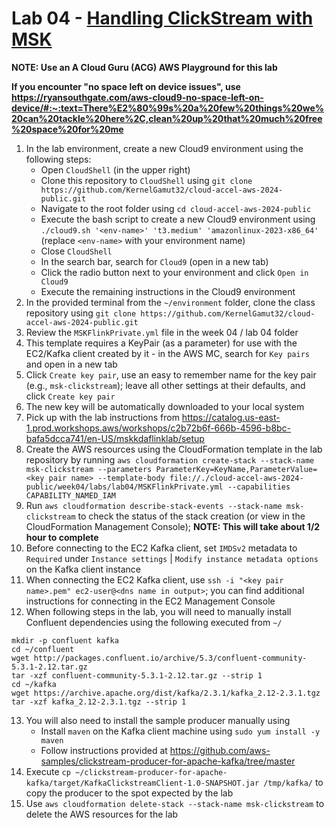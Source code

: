 # Lab 04 - [Handling ClickStream with MSK](https://catalog.us-east-1.prod.workshops.aws/workshops/c2b72b6f-666b-4596-b8bc-bafa5dcca741/en-US/mskkdaflinklab)

**NOTE: Use an A Cloud Guru (ACG) AWS Playground for this lab**

**If you encounter "no space left on device issues", use https://ryansouthgate.com/aws-cloud9-no-space-left-on-device/#:~:text=There%E2%80%99s%20a%20few%20things%20we%20can%20tackle%20here%2C,clean%20up%20that%20much%20free%20space%20for%20me**

1. In the lab environment, create a new Cloud9 environment using the following steps:
    - Open `CloudShell` (in the upper right)
    - Clone this repository to `CloudShell` using `git clone https://github.com/KernelGamut32/cloud-accel-aws-2024-public.git`
    - Navigate to the root folder using `cd cloud-accel-aws-2024-public`
    - Execute the bash script to create a new Cloud9 environment using `./cloud9.sh '<env-name>' 't3.medium' 'amazonlinux-2023-x86_64'` (replace `<env-name>` with your environment name)
    - Close `CloudShell`
    - In the search bar, search for `Cloud9` (open in a new tab)
    - Click the radio button next to your environment and click `Open in Cloud9`
    - Execute the remaining instructions in the Cloud9 environment
1. In the provided terminal from the `~/environment` folder, clone the class repository using `git clone https://github.com/KernelGamut32/cloud-accel-aws-2024-public.git`
1. Review the `MSKFlinkPrivate.yml` file in the week 04 / lab 04 folder
1. This template requires a KeyPair (as a parameter) for use with the EC2/Kafka client created by it - in the AWS MC, search for `Key pairs` and open in a new tab
1. Click `Create key pair`, use an easy to remember name for the key pair (e.g., `msk-clickstream`); leave all other settings at their defaults, and click `Create key pair`
1. The new key will be automatically downloaded to your local system
1. Pick up with the lab instructions from https://catalog.us-east-1.prod.workshops.aws/workshops/c2b72b6f-666b-4596-b8bc-bafa5dcca741/en-US/mskkdaflinklab/setup
1. Create the AWS resources using the CloudFormation template in the lab repository by running `aws cloudformation create-stack --stack-name msk-clickstream --parameters ParameterKey=KeyName,ParameterValue=<key pair name> --template-body file://./cloud-accel-aws-2024-public/week04/labs/lab04/MSKFlinkPrivate.yml --capabilities CAPABILITY_NAMED_IAM`
1. Run `aws cloudformation describe-stack-events --stack-name msk-clickstream` to check the status of the stack creation (or view in the CloudFormation Management Console); **NOTE: This will take about 1/2 hour to complete**
1. Before connecting to the EC2 Kafka client, set `IMDSv2` metadata to `Required` under `Instance settings` | `Modify instance metadata options` on the Kafka client instance
1. When connecting the EC2 Kafka client, use `ssh -i "<key pair name>.pem" ec2-user@<dns name in output>`; you can find additional instructions for connecting in the EC2 Management Console
1. When following steps in the lab, you will need to manually install Confluent dependencies using the following executed from `~/`

```
mkdir -p confluent kafka
cd ~/confluent
wget http://packages.confluent.io/archive/5.3/confluent-community-5.3.1-2.12.tar.gz
tar -xzf confluent-community-5.3.1-2.12.tar.gz --strip 1
cd ~/kafka
wget https://archive.apache.org/dist/kafka/2.3.1/kafka_2.12-2.3.1.tgz
tar -xzf kafka_2.12-2.3.1.tgz --strip 1
```

13. You will also need to install the sample producer manually using
    - Install `maven` on the Kafka client machine using `sudo yum install -y maven`
    - Follow instructions provided at https://github.com/aws-samples/clickstream-producer-for-apache-kafka/tree/master
14. Execute `cp ~/clickstream-producer-for-apache-kafka/target/KafkaClickstreamClient-1.0-SNAPSHOT.jar /tmp/kafka/` to copy the producer to the spot expected by the lab
15. Use `aws cloudformation delete-stack --stack-name msk-clickstream` to delete the AWS resources for the lab

